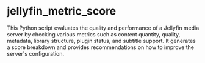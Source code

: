 # jellyfin_metric_score
This Python script evaluates the quality and performance of a Jellyfin media server by checking various metrics such as content quantity, quality, metadata, library structure, plugin status, and subtitle support. It generates a score breakdown and provides recommendations on how to improve the server's configuration.
